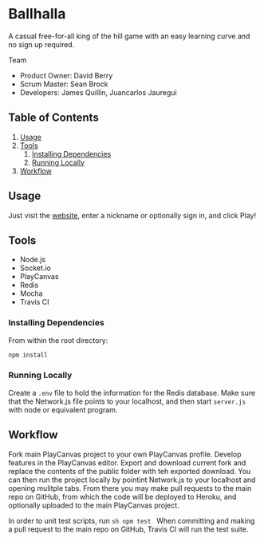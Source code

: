 # Ballhalla

A casual free-for-all king of the hill game with an easy learning curve and no sign up required.

Team

  - Product Owner: David Berry
  - Scrum Master: Sean Brock
  - Developers: James Quillin, Juancarlos Jauregui

## Table of Contents

1. [Usage](https://github.com/DJJS/thesis-project/blob/master/_README.md#usage)
2. [Tools](https://github.com/DJJS/thesis-project/blob/master/_README.md#tools)
    1. [Installing Dependencies](https://github.com/DJJS/thesis-project/blob/master/_README.md#installing-dependencies)
    2. [Running Locally](https://github.com/DJJS/thesis-project/blob/master/_README.md#running-locally)
3. [Workflow](https://github.com/DJJS/thesis-project/blob/master/_README.md#workflow)

## Usage

Just visit the [website](http://pond-game.herokuapp.com/), enter a nickname or optionally sign in, and click Play!

## Tools

- Node.js
- Socket.io
- PlayCanvas
- Redis
- Mocha
- Travis CI

### Installing Dependencies

From within the root directory:

```sh
npm install
```

### Running Locally

Create a `.env` file to hold the information for the Redis database. Make sure that the Network.js file points to your localhost, and then start `server.js`  with node or equivalent program.

## Workflow

Fork main PlayCanvas project to your own PlayCanvas profile.  Develop features in the PlayCanvas editor.  Export and download current fork and replace the contents of the public folder with teh exported download.  You can then run the project locally by pointint Network.js to your localhost and opening mulitple tabs.  From there you may make pull requests to the main repo on GitHub, from which the code will be deployed to Heroku, and optionally uploaded to the main PlayCanvas project.

In order to unit test scripts, run ```sh npm test ```  When committing and making a pull request to the main repo on GitHub, Travis CI will run the test suite.
